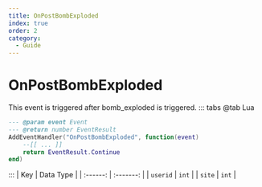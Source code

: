 ```yaml
---
title: OnPostBombExploded
index: true
order: 2
category:
  - Guide
---
```


# OnPostBombExploded
This event is triggered after bomb_exploded is triggered.
::: tabs
@tab Lua
```lua
--- @param event Event
--- @return number EventResult
AddEventHandler("OnPostBombExploded", function(event)
    --[[ ... ]]
    return EventResult.Continue
end)
```

:::
|    Key   | Data Type |
| :------: | :-------: |
| `userid` |   `int`   |
|  `site`  |   `int`   |